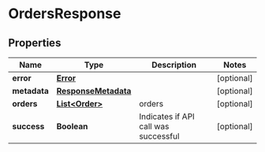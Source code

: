 
# OrdersResponse

## Properties
Name | Type | Description | Notes
------------ | ------------- | ------------- | -------------
**error** | [**Error**](Error.md) |  |  [optional]
**metadata** | [**ResponseMetadata**](ResponseMetadata.md) |  |  [optional]
**orders** | [**List&lt;Order&gt;**](Order.md) | orders |  [optional]
**success** | **Boolean** | Indicates if API call was successful |  [optional]



